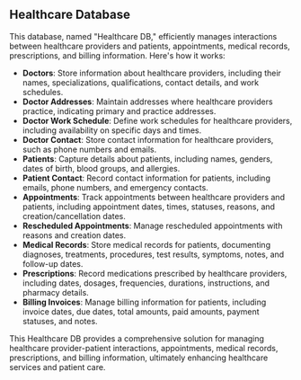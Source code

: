 ## Healthcare Database

This database, named "Healthcare DB," efficiently manages interactions between healthcare providers and patients, appointments, medical records, prescriptions, and billing information. Here's how it works:

- **Doctors**: Store information about healthcare providers, including their names, specializations, qualifications, contact details, and work schedules.
- **Doctor Addresses**: Maintain addresses where healthcare providers practice, indicating primary and practice addresses.
- **Doctor Work Schedule**: Define work schedules for healthcare providers, including availability on specific days and times.
- **Doctor Contact**: Store contact information for healthcare providers, such as phone numbers and emails.
- **Patients**: Capture details about patients, including names, genders, dates of birth, blood groups, and allergies.
- **Patient Contact**: Record contact information for patients, including emails, phone numbers, and emergency contacts.
- **Appointments**: Track appointments between healthcare providers and patients, including appointment dates, times, statuses, reasons, and creation/cancellation dates.
- **Rescheduled Appointments**: Manage rescheduled appointments with reasons and creation dates.
- **Medical Records**: Store medical records for patients, documenting diagnoses, treatments, procedures, test results, symptoms, notes, and follow-up dates.
- **Prescriptions**: Record medications prescribed by healthcare providers, including dates, dosages, frequencies, durations, instructions, and pharmacy details.
- **Billing Invoices**: Manage billing information for patients, including invoice dates, due dates, total amounts, paid amounts, payment statuses, and notes.

This Healthcare DB provides a comprehensive solution for managing healthcare provider-patient interactions, appointments, medical records, prescriptions, and billing information, ultimately enhancing healthcare services and patient care.
